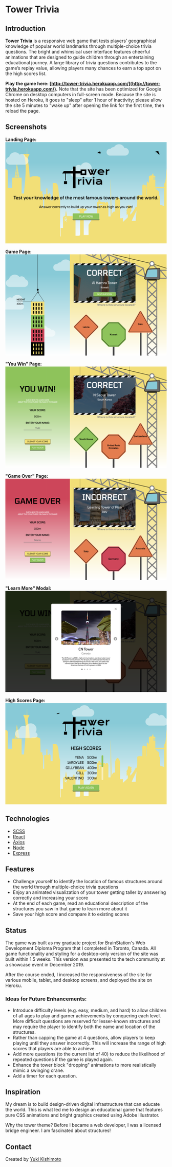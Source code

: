 # Tower Trivia

## Introduction

**Tower Trivia** is a responsive web game that tests players’ geographical knowledge of popular world landmarks through multiple-choice trivia questions. The bright and whimsical user interface features cheerful animations that are designed to guide children through an entertaining educational journey. A large library of trivia questions contributes to the game’s replay value, allowing players many chances to earn a top spot on the high scores list.

**Play the game here: [http://tower-trivia.herokuapp.com/](http://tower-trivia.herokuapp.com/).** Note that the site has been optimized for Google Chrome on desktop computers in full-screen mode. Because the site is hosted on Heroku, it goes to "sleep" after 1 hour of inactivity; please allow the site 5 minutes to "wake up" after opening the link for the first time, then reload the page.

## Screenshots

**Landing Page:**
![Screenshot 1](client/src/assets/images/screenshot1.png)

**Game Page:**
![Screenshot 2](client/src/assets/images/screenshot2.png)

**"You Win" Page:**
![Screenshot 3](client/src/assets/images/screenshot3.png)

**"Game Over" Page:**
![Screenshot 4](client/src/assets/images/screenshot4.png)

**"Learn More" Modal:**
![Screenshot 5](client/src/assets/images/screenshot5.png)

**High Scores Page:**
![Screenshot 6](client/src/assets/images/screenshot6.png)

## Technologies

- [SCSS](https://sass-lang.com/)
- [React](https://reactjs.org/)
- [Axios](https://github.com/axios/axios)
- [Node](https://nodejs.org/en/)
- [Express](https://expressjs.com/)

## Features

- Challenge yourself to identify the location of famous structures around the world through multiple-choice trivia questions
- Enjoy an animated visualization of your tower getting taller by answering correctly and increasing your score
- At the end of each game, read an educational description of the structures you saw in that game to learn more about it
- Save your high score and compare it to existing scores

## Status

The game was built as my graduate project for BrainStation's Web Development Diploma Program that I completed in Toronto, Canada. All game functionality and styling for a desktop-only version of the site was built within 1.5 weeks. This version was presented to the tech community at a showcase event in December 2019.

After the course ended, I increased the responsiveness of the site for various mobile, tablet, and desktop screens, and deployed the site on Heroku.

### Ideas for Future Enhancements:

- Introduce difficulty levels (e.g. easy, medium, and hard) to allow children of all ages to play and garner achievements by conquering each level. More difficult questions are reserved for lesser-known structures and may require the player to identify both the name and location of the structures.
- Rather than capping the game at 4 questions, allow players to keep playing until they answer incorrectly. This will increase the range of high scores that players are able to achieve.
- Add more questions (to the current list of 40) to reduce the likelihood of repeated questions if the game is played again.
- Enhance the tower block "dropping" animations to more realistically mimic a swinging crane.
- Add a timer for each question.

## Inspiration

My dream is to build design-driven digital infrastructure that can educate the world. This is what led me to design an educational game that features pure CSS animations and bright graphics created using Adobe Illustrator.

Why the tower theme? Before I became a web developer, I was a licensed bridge engineer. I am fascinated about structures!

## Contact

Created by [Yuki Kishimoto](https://ca.linkedin.com/in/yukikishimoto)